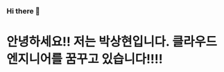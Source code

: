 ### Hi there 👋

# 안녕하세요!! 저는 박상현입니다. 클라우드 엔지니어를 꿈꾸고 있습니다!!!!

<!--
**Sanghyun124/Sanghyun124** is a ✨ _special_ ✨ repository because its `README.md` (this file) appears on your GitHub profile.

Here are some ideas to get you started:

- 🔭 I’m currently working on ...
- 🌱 I’m currently learning ...
- 👯 I’m looking to collaborate on ...
- 🤔 I’m looking for help with ...
- 💬 Ask me about ...
- 📫 How to reach me: ...
- 😄 Pronouns: ...
- ⚡ Fun fact: ...
-->
